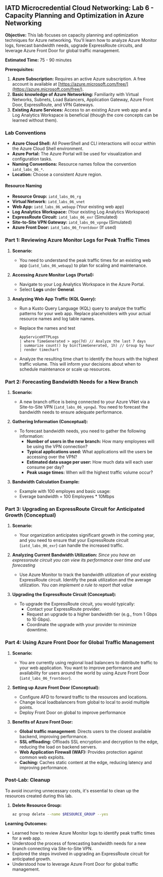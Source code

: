 ## IATD Microcredential Cloud Networking: Lab 6 - Capacity Planning and Optimization in Azure Networking

**Objective:** This lab focuses on capacity planning and optimization techniques for Azure networking. You'll learn how to analyze Azure Monitor logs, forecast bandwidth needs, upgrade ExpressRoute circuits, and leverage Azure Front Door for global traffic management.

**Estimated Time:** 75 - 90 minutes

**Prerequisites:**

1.  **Azure Subscription:** Requires an active Azure subscription. A free account is available at [https://azure.microsoft.com/free/](https://azure.microsoft.com/free/).
2.  **Basic knowledge of Azure Networking:** Familiarity with Virtual Networks, Subnets, Load Balancers, Application Gateway, Azure Front Door, ExpressRoute, and VPN Gateways.
3.  **Existing Azure Services:** Access to an existing Azure web app and a Log Analytics Workspace is beneficial (though the core concepts can be learned without them).

### Lab Conventions

*   **Azure Cloud Shell:** All PowerShell and CLI interactions will occur within the Azure Cloud Shell environment.
*   **Azure Portal:** The Azure Portal will be used for visualization and configuration tasks.
*   **Naming Conventions:** Resource names follow the convention `iatd_labs_06_*`.
*   **Location:** Choose a consistent Azure region.

#### Resource Naming

*   **Resource Group:** `iatd_labs_06_rg`
*   **Virtual Network:** `iatd_labs_06_vnet`
*   **Web App:** `iatd_labs_06_webapp` (Your existing web app)
*   **Log Analytics Workspace:** (Your existing Log Analytics Workspace)
*   **ExpressRoute Circuit:** `iatd_labs_06_exr` (Simulated)
*   **Site-to-Site VPN Gateway:** `iatd_labs_06_vpngw` (Simulated)
*   **Azure Front Door:** `iatd_labs_06_frontdoor` (If used)

### Part 1: Reviewing Azure Monitor Logs for Peak Traffic Times

1.  **Scenario:**
    *   You need to understand the peak traffic times for an existing web app (`iatd_labs_06_webapp`) to plan for scaling and maintenance.

2.  **Accessing Azure Monitor Logs (Portal):**

    *   Navigate to your Log Analytics Workspace in the Azure Portal.
    *   Select **Logs** under **General**.

3.  **Analyzing Web App Traffic (KQL Query):**

    *   Run a Kusto Query Language (KQL) query to analyze the traffic patterns for your web app. Replace placeholders with your actual resource names and log table names.
    *  Replace the names and test

        ```kusto
        AppServiceHTTPLogs
        | where TimeGenerated > ago(7d) // Analyze the last 7 days
        | summarize count() by bin(TimeGenerated, 1h) // Group by hour
        | render timechart
        ```

    *   Analyze the resulting time chart to identify the hours with the highest traffic volume. This will inform your decisions about when to schedule maintenance or scale up resources.

### Part 2: Forecasting Bandwidth Needs for a New Branch

1.  **Scenario:**
    *   A new branch office is being connected to your Azure VNet via a Site-to-Site VPN (`iatd_labs_06_vpngw`). You need to forecast the bandwidth needs to ensure adequate performance.

2.  **Gathering Information (Conceptual):**
    *   To forecast bandwidth needs, you need to gather the following information:
        *   **Number of users in the new branch:** How many employees will be using the VPN connection?
        *   **Typical applications used:** What applications will the users be accessing over the VPN?
        *   **Estimated data usage per user:** How much data will each user consume per day?
        *   **Peak usage times:** When will the highest traffic volume occur?

3.  **Bandwidth Calculation Example:**

    * Example with 100 employes and basic usage:
    * Everage bandwidth = 100 Employees * 10Mbps

### Part 3: Upgrading an ExpressRoute Circuit for Anticipated Growth (Conceptual)

1.  **Scenario:**
    *   Your organization anticipates significant growth in the coming year, and you need to ensure that your ExpressRoute circuit (`iatd_labs_06_exr`) can handle the increased traffic.

2.  **Analyzing Current Bandwidth Utilization:**
 *Since you have an expressroute circuit you can view its performance over time and use forecasting*
    *   Use Azure Monitor to track the bandwidth utilization of your existing ExpressRoute circuit. Identify the peak utilization and the average utilization.
         *You can implement a rule to report that value*

3.  **Upgrading the ExpressRoute Circuit (Conceptual):**
    *   To upgrade the ExpressRoute circuit, you would typically:
        *   Contact your ExpressRoute provider.
        *   Request an upgrade to a higher bandwidth tier (e.g., from 1 Gbps to 10 Gbps).
        *   Coordinate the upgrade with your provider to minimize downtime.

### Part 4: Using Azure Front Door for Global Traffic Management

1.  **Scenario:**
    *   You are currently using regional load balancers to distribute traffic to your web application. You want to improve performance and availability for users around the world by using Azure Front Door (`iatd_labs_06_frontdoor`).

2.  **Setting up Azure Front Door (Conceptual):**

    * Configure AFD to forward traffic to the resources and locations.
    * Change local loadbalancers from global to local to avoid multiple points.
    * Deploy Front Door on global to improve performance

3.  **Benefits of Azure Front Door:**

    *   **Global traffic management:** Directs users to the closest available backend, improving performance.
    *   **SSL offloading:** Offloads SSL encryption and decryption to the edge, reducing the load on backend servers.
    *   **Web Application Firewall (WAF):** Provides protection against common web exploits.
    *   **Caching:** Caches static content at the edge, reducing latency and improving performance.

### Post-Lab: Cleanup

To avoid incurring unnecessary costs, it's essential to clean up the resources created during this lab.

1.  **Delete Resource Group:**

    ```bash
    az group delete --name $RESOURCE_GROUP --yes
    ```

**Learning Outcomes:**

*   Learned how to review Azure Monitor logs to identify peak traffic times for a web app.
*   Understood the process of forecasting bandwidth needs for a new branch connecting via Site-to-Site VPN.
*   Explored the steps involved in upgrading an ExpressRoute circuit for anticipated growth.
*   Understood how to leverage Azure Front Door for global traffic management.
